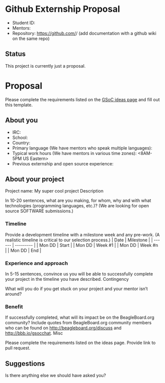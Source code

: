 # Github Externship Proposal

* Student ID: <github ID of student making proposal>
* Mentors: <github IDs of people involved with BeagleBoard.org you think might help you>
* Repository: https://github.com/<your username>/<forked repository> (add documentation with a github wiki on the same repo)

## Status

This project is currently just a proposal.

# Proposal
Please complete the requirements listed on the [GSoC ideas page](https://bbb.io/gsocideas) and fill out this template.

## About you

* IRC: <IRC nickname>
* School: <university attending>
* Country: <geographical location>
* Primary language (We have mentors who speak multiple languages): <Language>
* Typical work hours (We have mentors in various time zones): <8AM-5PM US Eastern>
* Previous externship and open source experience: <links to some of your projects>

## About your project

Project name: My super cool project
Description

In 10-20 sentences, what are you making, for whom, why and with what technologies (programming languages, etc.)? (We are looking for open source SOFTWARE submissions.)

### Timeline

Provide a development timeline with a milestone week and any pre-work. (A realistic timeline is critical to our selection process.)
| Date   | Milestone |
| ------ | --------- |
| Mon DD | Start     |
| Mon DD | Week #1   |
| Mon DD | Week #n   |
| Mon DD | End       |

### Experience and approach

In 5-15 sentences, convince us you will be able to successfully complete your project in the timeline you have described.
Contingency

What will you do if you get stuck on your project and your mentor isn’t around?

### Benefit

If successfully completed, what will its impact be on the BeagleBoard.org community? Include quotes from BeagleBoard.org community members who can be found on http://beagleboard.org/discuss and http://bbb.io/gsocchat.
Misc

Please complete the requirements listed on the ideas page. Provide link to pull request.

## Suggestions

Is there anything else we should have asked you? 
